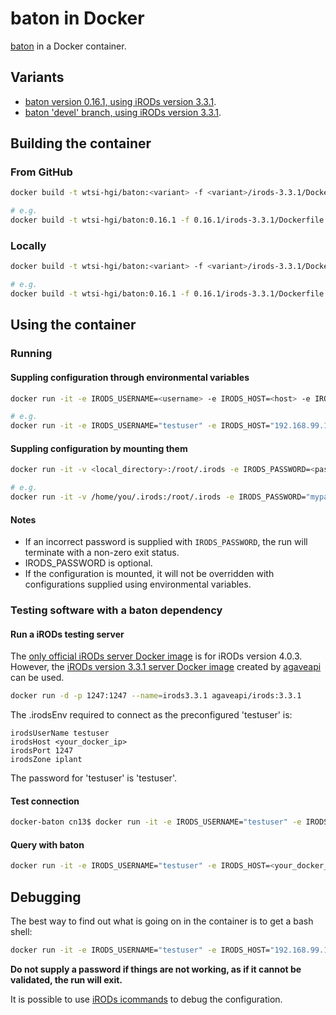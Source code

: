 # baton in Docker
[baton](https://github.com/wtsi-npg/baton) in a Docker container.

## Variants
- [baton version 0.16.1, using iRODs version 3.3.1](https://github.com/wtsi-hgi/docker-baton/tree/master/0.16.1/irods-3.3.1).
- [baton 'devel' branch, using iRODs version 3.3.1](https://github.com/wtsi-hgi/docker-baton/tree/master/devel/irods-3.3.1).


## Building the container
### From GitHub
```bash
docker build -t wtsi-hgi/baton:<variant> -f <variant>/irods-3.3.1/Dockerfile github.com/wtsi-hgi/docker-baton.git

# e.g.
docker build -t wtsi-hgi/baton:0.16.1 -f 0.16.1/irods-3.3.1/Dockerfile github.com/wtsi-hgi/docker-baton.git
```

### Locally
```bash
docker build -t wtsi-hgi/baton:<variant> -f <variant>/irods-3.3.1/Dockerfile .

# e.g.
docker build -t wtsi-hgi/baton:0.16.1 -f 0.16.1/irods-3.3.1/Dockerfile .
```


## Using the container
### Running
#### Suppling configuration through environmental variables
```bash
docker run -it -e IRODS_USERNAME=<username> -e IRODS_HOST=<host> -e IRODS_PORT=<port> -e IRODS_ZONE=<zone> -e IRODS_PASSWORD=<password> wtsi-hgi/baton:<variant> <baton_command>

# e.g.
docker run -it -e IRODS_USERNAME="testuser" -e IRODS_HOST="192.168.99.100" -e IRODS_PORT=1247 -e IRODS_ZONE="myzone" -e IRODS_PASSWORD="mypassword" wtsi-hgi/baton:0.16.1 baton-get
```

#### Suppling configuration by mounting them
```bash
docker run -it -v <local_directory>:/root/.irods -e IRODS_PASSWORD=<password> wtsi-hgi/baton <baton_command>

# e.g.
docker run -it -v /home/you/.irods:/root/.irods -e IRODS_PASSWORD="mypassword" wtsi-hgi/baton baton-get
```

#### Notes
- If an incorrect password is supplied with `IRODS_PASSWORD`, the run will terminate with a non-zero exit status.
- IRODS_PASSWORD is optional.
- If the configuration is mounted, it will not be overridden with configurations supplied using environmental variables.

### Testing software with a baton dependency
#### Run a iRODs testing server
The [only official iRODs server Docker image](https://hub.docker.com/r/irods/icat/) is for iRODs version 4.0.3. However, the [iRODs version 3.3.1 server Docker image](https://hub.docker.com/r/agaveapi/irods/) created by [agaveapi](https://hub.docker.com/u/agaveapi/) can be used.
```bash
docker run -d -p 1247:1247 --name=irods3.3.1 agaveapi/irods:3.3.1
```
The .irodsEnv required to connect as the preconfigured 'testuser' is:
```
irodsUserName testuser
irodsHost <your_docker_ip>
irodsPort 1247
irodsZone iplant
```
The password for 'testuser' is 'testuser'.

#### Test connection
```bash
docker-baton cn13$ docker run -it -e IRODS_USERNAME="testuser" -e IRODS_HOST=<your_docker_ip> -e IRODS_PORT=1247 -e IRODS_ZONE="iplant" -e IRODS_PASSWORD="testuser" wtsi-hgi/baton ils
```

#### Query with baton
```bash
docker run -it -e IRODS_USERNAME="testuser" -e IRODS_HOST=<your_docker_ip> -e IRODS_PORT=1247 -e IRODS_ZONE="iplant" -e IRODS_PASSWORD="testuser" wtsi-hgi/baton:0.16.1 <baton_query>
```

## Debugging
The best way to find out what is going on in the container is to get a bash shell:
```bash
docker run -it -e IRODS_USERNAME="testuser" -e IRODS_HOST="192.168.99.100" -e IRODS_PORT=1247 -e IRODS_ZONE="iplant" wtsi-hgi/baton bash
```
**Do not supply a password if things are not working, as if it cannot be validated, the run will exit.**

It is possible to use [iRODs icommands](https://docs.irods.org/master/icommands/user/) to debug the configuration.
